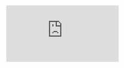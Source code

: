 [![Typing SVG](https://readme-typing-svg.demolab.com/?lines=👋+Hi,+I’m+@Mushindi-Rachel;👀+I’m+interested+in+data+analysis;🌱+I’m+currently+a+3rd+year+student+of+Bsc+IT;💞️+I’m+looking+to+collaborate+on+...;📫%+Email+me+at+mushindirachel@gmail.com)](https://git.io/typing-svg)
